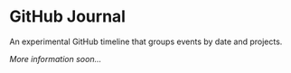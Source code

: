 # GitHub Journal

An experimental GitHub timeline that groups events by date and projects.

_More information soon..._
